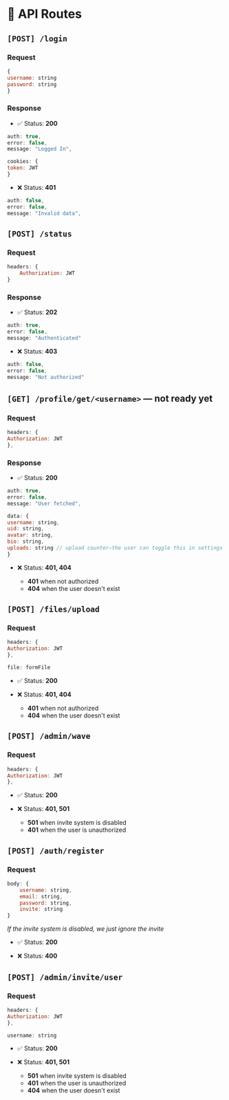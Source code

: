 # 🚧 API Routes
## `[POST] /login`
### Request

```javascript
{
username: string
password: string
}
```

### Response
- ✅ Status: **200** 

```javascript
auth: true,
error: false,
message: "Logged In",

cookies: {
token: JWT
}
```

- ❌ Status: **401**

```javascript
auth: false,
error: false,
message: "Invalid data",
```

## `[POST] /status`
### Request

```javascript
headers: {
    Authorization: JWT
}
```

### Response
- ✅ Status: **202**

```javascript
auth: true,
error: false,
message: "Authenticated"
```

- ❌ Status: **403**

```javascript
auth: false,
error: false,
message: "Not authorized"
```

## `[GET] /profile/get/<username>` — not ready yet

### Request

```javascript
headers: {
Authorization: JWT
},
```

### Response
- ✅ Status: **200**

```javascript
auth: true,
error: false,
message: "User fetched",

data: {
username: string,
uid: string,
avatar: string,
bio: string,
uploads: string // upload counter—the user can toggle this in settings
}
```

- ❌ Status:  **401, 404**

    - **401** when not authorized
    - **404** when the user doesn't exist

## `[POST] /files/upload`

### Request

```javascript
headers: {
Authorization: JWT
},

file: formFile
```
- ✅ Status: **200**

- ❌ Status:  **401, 404**

    - **401** when not authorized
    - **404** when the user doesn't exist

## `[POST] /admin/wave`

### Request

```javascript
headers: {
Authorization: JWT
},
```
- ✅ Status: **200**

- ❌ Status:  **401, 501**

    - **501** when invite system is disabled
    - **401** when the user is unauthorized


## `[POST] /auth/register`

### Request

```javascript
body: {
    username: string,
    email: string,
    password: string,
    invite: string
}
```

_If the invite system is disabled, we just ignore the invite_

- ✅ Status: **200**

- ❌ Status:  **400**

## `[POST] /admin/invite/user`

### Request

```javascript
headers: {
Authorization: JWT
},

username: string

```
- ✅ Status: **200**

- ❌ Status:  **401, 501**

    - **501** when invite system is disabled
    - **401** when the user is unauthorized
    - **404** when the user doesn't exist
